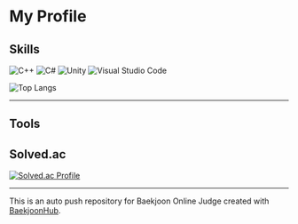# My Profile


## Skills

![C++](https://img.shields.io/badge/C++-00599C.svg?&style=for-the-badge&logo=C++&logoColor=white)
![C#](https://img.shields.io/badge/C%23-239120?style=for-the-badge&logo=c-sharp&logoColor=white)
![Unity](https://img.shields.io/badge/Unity-000000.svg?&style=for-the-badge&logo=Unity&logoColor=white)
![Visual Studio Code](https://img.shields.io/badge/Visual%20Studio%20Code-007ACC.svg?&style=for-the-badge&logo=Visual%20Studio%20Code&logoColor=white)


![Top Langs](https://github-readme-stats.vercel.app/api/top-langs/?username=Nubox007&layout=compact&theme=merko)

----
## Tools 




## Solved.ac
[![Solved.ac Profile](http://mazassumnida.wtf/api/v2/generate_badge?boj=sjhblieve)](https://solved.ac/sjhblieve/)

----



This is an auto push repository for Baekjoon Online Judge created with [BaekjoonHub](https://github.com/BaekjoonHub/BaekjoonHub).
